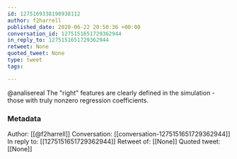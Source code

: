 ```yaml
---
id: 1275169338190938112
author: f2harrell
published_date: 2020-06-22 20:50:36 +00:00
conversation_id: 1275151651729362944
in_reply_to: 1275151651729362944
retweet: None
quoted_tweet: None
type: tweet
tags:

---
```


@analisereal The "right" features are clearly defined in the simulation - those with truly nonzero regression coefficients.

### Metadata

Author: [[@f2harrell]]
Conversation: [[conversation-1275151651729362944]]
In reply to: [[1275151651729362944]]
Retweet of: [[None]]
Quoted tweet: [[None]]
